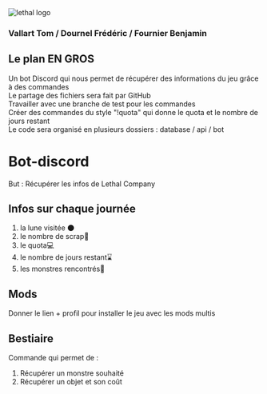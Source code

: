 <img src = "https://imgs.search.brave.com/jDGyY8sdA9IxjuWF_geaKx-KLM-caxOKqkNuiDZJlIY/rs:fit:500:0:0/g:ce/aHR0cHM6Ly9pbWFn/ZS5qZXV4dmlkZW8u/Y29tL21lZGlhcy1z/bS8xNzAxMTAvMTcw/MTA5ODk3OC0yNzE1/LWphcXVldHRlLWF2/YW50LmpwZw" title = "lethal logo" alt = "lethal logo">

### Vallart Tom / Dournel Frédéric / Fournier Benjamin
## Le plan EN GROS
Un bot Discord qui nous permet de récupérer des informations du jeu grâce à des commandes<br/>
Le partage des fichiers sera fait par GitHub<br/>
Travailler avec une branche de test pour les commandes<br/>
Créer des commandes du style "!quota" qui donne le quota et le nombre de jours  restant<br/>
Le code sera organisé en plusieurs dossiers : database / api / bot<br/>


# Bot-discord
But : Récupérer les infos de Lethal Company<br/>

## Infos sur chaque journée
<ol>
    <li>la lune visitée 🌑</li>
    <li>le nombre de scrap🧰</li>
    <li>le quota💻</li>
    <li>le nombre de jours restant⌛️</li>
    <li>les monstres rencontrés🧂</li>
</ol>

## Mods
Donner le lien + profil pour installer le jeu avec les mods multis<br/>

## Bestiaire
Commande qui permet de :
<ol>
    <li>Récupérer un monstre souhaité</li>
    <li>Récupérer un objet et son coût</li>
</ol>


